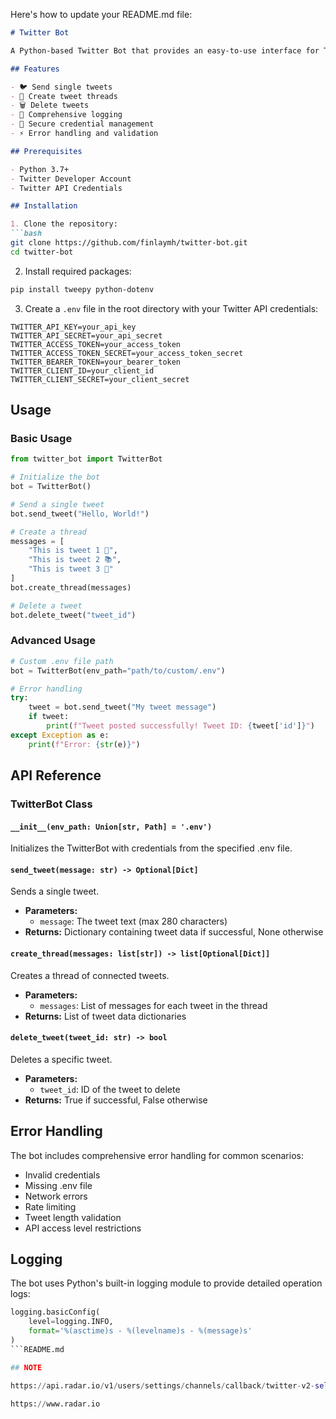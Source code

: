 Here's how to update your README.md file:

```markdown:README.md
# Twitter Bot

A Python-based Twitter Bot that provides an easy-to-use interface for Twitter API operations using Tweepy.

## Features

- 🐦 Send single tweets
- 🧵 Create tweet threads
- 🗑️ Delete tweets
- 📝 Comprehensive logging
- 🔐 Secure credential management
- ⚡ Error handling and validation

## Prerequisites

- Python 3.7+
- Twitter Developer Account
- Twitter API Credentials

## Installation

1. Clone the repository:
```bash
git clone https://github.com/finlaymh/twitter-bot.git
cd twitter-bot
```

2. Install required packages:
```bash
pip install tweepy python-dotenv
```

3. Create a `.env` file in the root directory with your Twitter API credentials:
```env
TWITTER_API_KEY=your_api_key
TWITTER_API_SECRET=your_api_secret
TWITTER_ACCESS_TOKEN=your_access_token
TWITTER_ACCESS_TOKEN_SECRET=your_access_token_secret
TWITTER_BEARER_TOKEN=your_bearer_token
TWITTER_CLIENT_ID=your_client_id
TWITTER_CLIENT_SECRET=your_client_secret
```

## Usage

### Basic Usage

```python
from twitter_bot import TwitterBot

# Initialize the bot
bot = TwitterBot()

# Send a single tweet
bot.send_tweet("Hello, World!")

# Create a thread
messages = [
    "This is tweet 1 🎉",
    "This is tweet 2 📚",
    "This is tweet 3 🎯"
]
bot.create_thread(messages)

# Delete a tweet
bot.delete_tweet("tweet_id")
```

### Advanced Usage

```python
# Custom .env file path
bot = TwitterBot(env_path="path/to/custom/.env")

# Error handling
try:
    tweet = bot.send_tweet("My tweet message")
    if tweet:
        print(f"Tweet posted successfully! Tweet ID: {tweet['id']}")
except Exception as e:
    print(f"Error: {str(e)}")
```

## API Reference

### TwitterBot Class

#### `__init__(env_path: Union[str, Path] = '.env')`
Initializes the TwitterBot with credentials from the specified .env file.

#### `send_tweet(message: str) -> Optional[Dict]`
Sends a single tweet.
- **Parameters:**
  - `message`: The tweet text (max 280 characters)
- **Returns:** Dictionary containing tweet data if successful, None otherwise

#### `create_thread(messages: list[str]) -> list[Optional[Dict]]`
Creates a thread of connected tweets.
- **Parameters:**
  - `messages`: List of messages for each tweet in the thread
- **Returns:** List of tweet data dictionaries

#### `delete_tweet(tweet_id: str) -> bool`
Deletes a specific tweet.
- **Parameters:**
  - `tweet_id`: ID of the tweet to delete
- **Returns:** True if successful, False otherwise

## Error Handling

The bot includes comprehensive error handling for common scenarios:
- Invalid credentials
- Missing .env file
- Network errors
- Rate limiting
- Tweet length validation
- API access level restrictions

## Logging

The bot uses Python's built-in logging module to provide detailed operation logs:
```python
logging.basicConfig(
    level=logging.INFO,
    format='%(asctime)s - %(levelname)s - %(message)s'
)
```README.md

## NOTE

https://api.radar.io/v1/users/settings/channels/callback/twitter-v2-self-owned

https://www.radar.io
